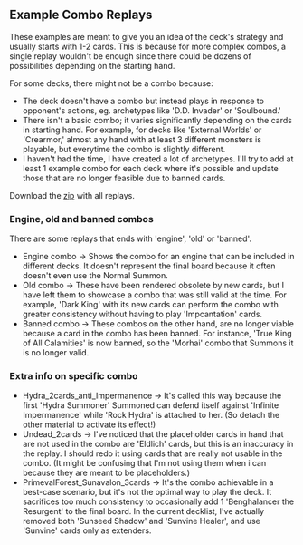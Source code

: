 ## Example Combo Replays

These examples are meant to give you an idea of the deck's strategy and usually starts with 1-2 cards. This is because for more complex combos, a single replay wouldn't be enough since there could be dozens of possibilities depending on the starting hand.<br>

For some decks, there might not be a combo because:
* The deck doesn't have a combo but instead plays in response to opponent's actions, eg. archetypes like 'D.D. Invader' or 'Soulbound.'
* There isn't a basic combo; it varies significantly depending on the cards in starting hand. For example, for decks like 'External Worlds' or 'Crearmor,' almost any hand with at least 3 different monsters is playable, but everytime the combo is slightly different.
* I haven't had the time, I have created a lot of archetypes. I'll try to add at least 1 example combo for each deck where it's possible and update those that are no longer feasible due to banned cards.

Download the [zip](https://raw.githubusercontent.com/Secuter/SecuterYGOCustomCards-Replays/main/replay.zip) with all replays.

### Engine, old and banned combos

There are some replays that ends with 'engine', 'old' or 'banned'.

* Engine combo -> Shows the combo for an engine that can be included in different decks. It doesn't represent the final board because it often doesn't even use the Normal Summon.
* Old combo -> These have been rendered obsolete by new cards, but I have left them to showcase a combo that was still valid at the time. For example, 'Dark King' with its new cards can perform the combo with greater consistency without having to play 'Impcantation' cards.
* Banned combo -> These combos on the other hand, are no longer viable because a card in the combo has been banned. For instance, 'True King of All Calamities' is now banned, so the 'Morhai' combo that Summons it is no longer valid.

### Extra info on specific combo

* Hydra_2cards_anti_Impermanence -> It's called this way because the first 'Hydra Summoner' Summoned can defend itself against 'Infinite Impermanence' while 'Rock Hydra' is attached to her. (So detach the other material to activate its effect!)
* Undead_2cards -> I've noticed that the placeholder cards in hand that are not used in the combo are 'Eldlich' cards, but this is an inaccuracy in the replay. I should redo it using cards that are really not usable in the combo. (It might be confusing that I'm not using them when i can because they are meant to be placeholders.)
* PrimevalForest_Sunavalon_3cards -> It's the combo achievable in a best-case scenario, but it's not the optimal way to play the deck. It sacrifices too much consistency to occasionally add 1 'Benghalancer the Resurgent' to the final board. In the current decklist, I've actually removed both 'Sunseed Shadow' and 'Sunvine Healer', and use 'Sunvine' cards only as extenders.
